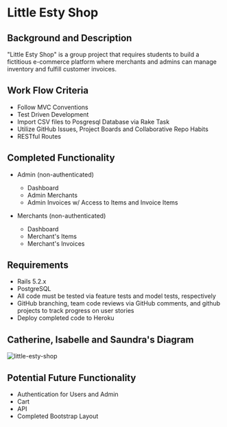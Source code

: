 # Little Esty Shop

## Background and Description

"Little Esty Shop" is a group project that requires students to build a fictitious e-commerce platform where merchants and admins can manage inventory and fulfill customer invoices.

## Work Flow Criteria

- Follow MVC Conventions
- Test Driven Development
- Import CSV files to Posgresql Database via Rake Task
- Utilize GitHub Issues, Project Boards and Collaborative Repo Habits
- RESTful Routes

## Completed Functionality

- Admin (non-authenticated)
  - Dashboard
  - Admin Merchants
  - Admin Invoices w/ Access to Items and Invoice Items

- Merchants (non-authenticated)
  - Dashboard
  - Merchant's Items
  - Merchant's Invoices

## Requirements

- Rails 5.2.x
- PostgreSQL
- All code must be tested via feature tests and model tests, respectively
- GitHub branching, team code reviews via GitHub comments, and github projects to track progress on user stories
- Deploy completed code to Heroku

## Catherine, Isabelle and Saundra's Diagram

<img src="https://i.ibb.co/Kq0PyCj/Screen-Shot-2021-01-12-at-6-52-19-PM.png" alt="little-esty-shop">

## Potential Future Functionality

- Authentication for Users and Admin 
- Cart
- API
- Completed Bootstrap Layout